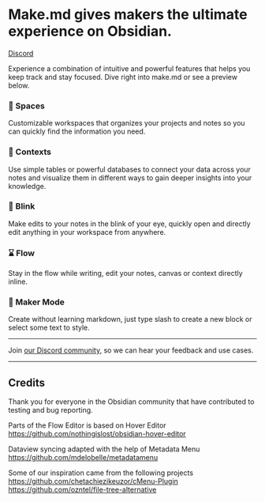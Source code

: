 # Make.md gives makers the ultimate experience on Obsidian.

[Discord](https://make.md/community)

Experience a combination of intuitive and powerful features that helps you keep track and stay focused. Dive right into make.md or see a preview below.

### 🍱 Spaces

Customizable workspaces that organizes your projects and notes so you can quickly find the information you need.

### 🧩 Contexts

Use simple tables or powerful databases to connect your data across your notes and visualize them in different ways to gain deeper insights into your knowledge.

### 🤩 Blink

Make edits to your notes in the blink of your eye, quickly open and directly edit anything in your workspace from anywhere.

### ⌛ Flow

Stay in the flow while writing, edit your notes, canvas or context directly inline.

### 🧠 Maker Mode

Create without learning markdown, just type slash to create a new block or select some text to style.

---

Join [our Discord community](https://make.md/community), so we can hear your feedback and use cases.

---

## Credits

Thank you for everyone in the Obsidian community that have contributed to testing and bug reporting.

Parts of the Flow Editor is based on Hover Editor
https://github.com/nothingislost/obsidian-hover-editor

Dataview syncing adapted with the help of Metadata Menu
https://github.com/mdelobelle/metadatamenu

Some of our inspiration came from the following projects
https://github.com/chetachiezikeuzor/cMenu-Plugin
https://github.com/ozntel/file-tree-alternative
